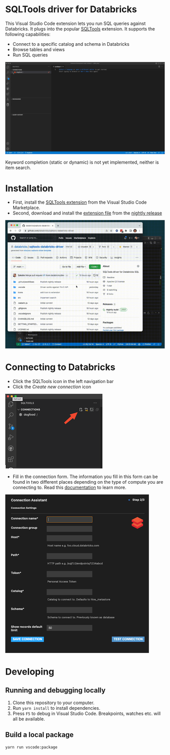 # SQLTools driver for Databricks

This Visual Studio Code extension lets you run SQL queries against Databricks. It plugs into the popular [SQLTools](https://vscode-sqltools.mteixeira.dev/) extension. It supports the following capabilities:

-   Connect to a specific catalog and schema in Databricks
-   Browse tables and views
-   Run SQL queries

![demo](/demo.gif)

Keyword completion (static or dynamic) is not yet implemented, neither is item search.

# Installation

-   First, install the [SQLTools extension](https://marketplace.visualstudio.com/items?itemName=mtxr.sqltools) from the Visual Studio Code Marketplace.
-   Second, download and install the [extension file](https://github.com/databricks/sqltools-databricks-driver/releases/download/nightly/sqltools-databricks-driver-0.0.1.vsix) from the [nightly release](https://github.com/databricks/sqltools-databricks-driver/releases/tag/nightly)

![Install Extension](/install-extension.gif)

# Connecting to Databricks

-   Click the SQLTools icon in the left navigation bar
-   Click the _Create new connection_ icon

![create-new-connection](/create-new-connection.png)

-   Fill in the connection form. The information you fill in this form can be found in two different places depending on the type of compute you are connecting to. Read this [documentation](https://docs.databricks.com/dev-tools/python-sql-connector.html#get-started) to learn more.

![connection-form](/connection-form.png)

# Developing

## Running and debugging locally

1. Clone this repository to your computer.
2. Run `yarn install` to install dependencies.
3. Press `F5` to debug in Visual Studio Code. Breakpoints, watches etc. will all be available.

## Build a local package

```
yarn run vscode:package
```
